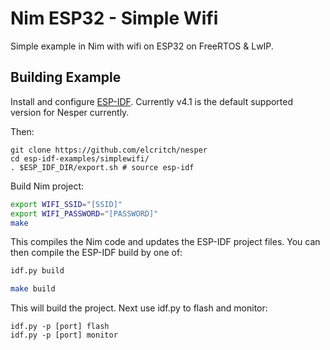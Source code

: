 # Nim ESP32 - Simple Wifi

Simple example in Nim with wifi on ESP32 on FreeRTOS & LwIP.

## Building Example

Install and configure [ESP-IDF](https://docs.espressif.com/projects/esp-idf/en/latest/esp32/get-started/index.html). Currently v4.1 is the default supported version for Nesper currently. 

Then:

```shell
git clone https://github.com/elcritch/nesper
cd esp-idf-examples/simplewifi/
. $ESP_IDF_DIR/export.sh # source esp-idf
```

Build Nim project:
```sh
export WIFI_SSID="[SSID]"
export WIFI_PASSWORD="[PASSWORD]"
make 
```

This compiles the Nim code and updates the ESP-IDF project files. You can then compile the ESP-IDF build by one of: 

```sh
idf.py build
```

```sh
make build
```

This will build the project. Next use idf.py to flash and monitor:

```shell
idf.py -p [port] flash
idf.py -p [port] monitor
```
